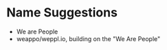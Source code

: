 Name Suggestions
================

- We are People
- weappo/weppl.io, building on the "We Are People"
